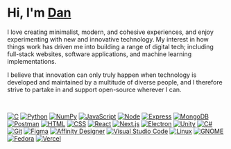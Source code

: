 <h1>
  <b>Hi, I'm <a href="https://www.dansmith.tech">Dan</a></b>
</h1>

<p>
  I love creating minimalist, modern, and cohesive experiences, and enjoy experimenting with new and innovative technology. My interest in how things work has driven me into building a range of digital tech; including full-stack websites, software applications, and machine learning implementations.
</p>

<p>
  I believe that innovation can only truly happen when technology is developed and maintained by a multitude of diverse people, and I therefore strive to partake in and support open-source wherever I can.
</p>

<!-- <div align="center">
  <a href="https://github.com/DenverCoder1/github-readme-streak-stats">
    <img alt="Dan Smith's streak" src="https://github-readme-streak-stats.herokuapp.com?user=dan-smith-tech&date_format=j%20M%5B%20Y%5D&background=22272E&dates=FFFFFF&border=0295F3&stroke=0295F3&fire=0295F3&ring=0295F3&currStreakNum=0295F3&sideNums=FFFFFF&currStreakLabel=0295F3&sideLabels=FFFFFF"/>
  </a>
</div> -->

<br>

<p>
  <a href="https://shields.io/"><img alt="C" src="https://img.shields.io/badge/C-659AD2.svg?logo=c&logoColor=white"></a>
  <a href="https://shields.io/"><img alt="Python" src="https://img.shields.io/badge/Python-14354C.svg?logo=python&logoColor=white"></a>
  <a href="https://shields.io/"><img alt="NumPy" src="https://img.shields.io/badge/Numpy-4D77CF.svg?logo=numpy&logoColor=white"></a>
  <a href="https://shields.io/"><img alt="JavaScript" src="https://img.shields.io/badge/JavaScript-F7DF1E.svg?logo=javascript&logoColor=black"></a>
  <a href="https://shields.io/"><img alt="Node" src="https://img.shields.io/badge/Node-43853D.svg?logo=node.js&logoColor=white"></a>
  <a href="https://shields.io/"><img alt="Express" src="https://img.shields.io/badge/express-404d59.svg?logo=express&logoColor=white"></a>
  <a href="https://shields.io/"><img alt="MongoDB" src ="https://img.shields.io/badge/MongoDB-4ea94b.svg?logo=mongodb&logoColor=white"></a>
  <a href="https://shields.io/"><img alt="Postman" src="https://img.shields.io/badge/Postman-FF6C37?logo=postman&logoColor=white"></a>
  <a href="https://shields.io/"><img alt="HTML" src="https://img.shields.io/badge/HTML-E34F26.svg?logo=html5&logoColor=white"></a>
  <a href="https://shields.io/"><img alt="CSS" src="https://img.shields.io/badge/CSS-2A97CF.svg?logo=css3&logoColor=white"></a>
  <a href="https://shields.io/"><img alt="React" src="https://img.shields.io/badge/React-20232a.svg?logo=react&logoColor=%2361DAFB"></a>
  <a href="https://shields.io/"><img alt="Next.js" src="https://img.shields.io/badge/Next.js-000000.svg?logo=next.js&logoColor=white"></a>
  <a href="https://shields.io/"><img alt="Electron" src="https://img.shields.io/badge/Electron-20232e.svg?logo=electron&logoColor=white"></a>
  <a href="https://shields.io/"><img alt="Unity" src="https://custom-icon-badges.herokuapp.com/badge/Unity-000000.svg?logo=unity&logoColor=white"></a>
  <a href="https://shields.io/"><img alt="C#" src="https://custom-icon-badges.herokuapp.com/badge/C%23-68217A.svg?logo=cs2&logoColor=white"></a>
  <a href="https://shields.io/"><img alt="Git" src="https://img.shields.io/badge/Git-F05033.svg?logo=git&logoColor=white"></a>
  <a href="https://shields.io/"><img alt="Figma" src="https://img.shields.io/badge/Figma-9A54F2.svg?logo=figma&logoColor=white"></a>
  <a href="https://shields.io/"><img alt="Affinity Designer" src="https://img.shields.io/badge/Affinity%20Designer-16A9E7.svg?logo=affinity+designer&logoColor=white"></a>
  <a href="https://shields.io/"><img alt="Visual Studio Code" src="https://img.shields.io/badge/Visual%20Studio%20Code-0078d7.svg?logo=visual-studio-code&logoColor=white"></a>
  <a href="https://shields.io/"><img alt="Linux" src="https://img.shields.io/badge/Linux-000000.svg?logo=linux&logoColor=white"></a>
  <a href="https://shields.io/"><img alt="GNOME" src="https://img.shields.io/badge/GNOME-000000.svg?logo=gnome&logoColor=white"></a>
  <a href="https://shields.io/"><img alt="Fedora" src="https://img.shields.io/badge/Fedora-294172.svg?logo=fedora&logoColor=white"></a>
  <a href="https://shields.io/"><img alt="Vercel" src="https://img.shields.io/badge/Vercel-000000.svg?logo=vercel&logoColor=white"></a>
</p>
